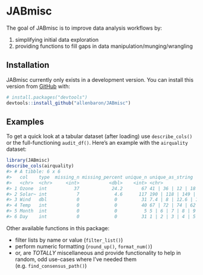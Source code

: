 
<!-- README.md is generated from README.Rmd. Please edit that file -->

# JABmisc

<!-- badges: start -->

<!-- badges: end -->

The goal of JABmisc is to improve data analysis workflows by:

1.  simplifying initial data exploration
2.  providing functions to fill gaps in data
    manipulation/munging/wrangling

## Installation

JABmisc currently only exists in a development version. You can install
this version from [GitHub](https://github.com/) with:

``` r
# install.packages("devtools")
devtools::install_github("allenbaron/JABmisc")
```

## Examples

To get a quick look at a tabular dataset (after loading) use
`describe_cols()` or the full-functioning `audit_df()`. Here’s an
example with the `airquality` dataset:

``` r
library(JABmisc)
describe_cols(airquality)
#> # A tibble: 6 x 6
#>   col    type  missing_n missing_percent unique_n unique_as_string              
#>   <chr>  <chr>     <int>           <dbl>    <int> <chr>                         
#> 1 Ozone  int          37            24.2       67 41 | 36 | 12 | 18 | 28 | 23 |~
#> 2 Solar~ int           7             4.6      117 190 | 118 | 149 | 313 | 299 |~
#> 3 Wind   dbl           0             0         31 7.4 | 8 | 12.6 | 11.5 | 14.3 ~
#> 4 Temp   int           0             0         40 67 | 72 | 74 | 62 | 56 | 66 |~
#> 5 Month  int           0             0          5 5 | 6 | 7 | 8 | 9             
#> 6 Day    int           0             0         31 1 | 2 | 3 | 4 | 5 | 6 | 7 | 8~
```

Other available functions in this package:

  - filter lists by name or value (`filter_list()`)
  - perform numeric formatting (`round_up()`, `format_num()`)
  - or, are *TOTALLY* miscellaneous and provide functionality to help in
    random, odd use-cases where I’ve needed them
    (e.g. `find_consensus_path()`)
